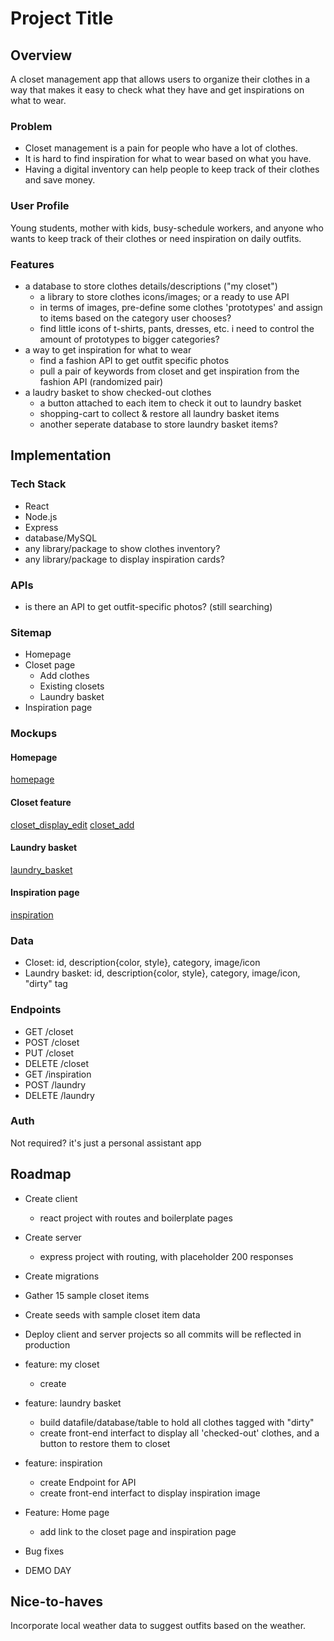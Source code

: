# Project Title

## Overview

A closet management app that allows users to organize their clothes in a way that makes it easy to check what they have and get inspirations on what to wear.

### Problem

- Closet management is a pain for people who have a lot of clothes.
- It is hard to find inspiration for what to wear based on what you have.
- Having a digital inventory can help people to keep track of their clothes and save money.

### User Profile

Young students, mother with kids, busy-schedule workers, and anyone who wants to keep track of their clothes or need inspiration on daily outfits.

### Features
- a database to store clothes details/descriptions ("my closet")
  - a library to store clothes icons/images; or a ready to use API
  - in terms of images, pre-define some clothes 'prototypes' and assign to items based on the category user chooses?
  - find little icons of t-shirts, pants, dresses, etc. i need to control the amount of prototypes to bigger categories?
- a way to get inspiration for what to wear
  - find a fashion API to get outfit specific photos
  - pull a pair of keywords from closet and get inspiration from the fashion API (randomized pair)
- a laudry basket to show checked-out clothes
  - a button attached to each item to check it out to laundry basket
  - shopping-cart to collect & restore all laundry basket items 
  - another seperate database to store laundry basket items?

## Implementation

### Tech Stack

- React
- Node.js
- Express
- database/MySQL
- any library/package to show clothes inventory?
- any library/package to display inspiration cards?

### APIs

- is there an API to get outfit-specific photos? (still searching)

### Sitemap

- Homepage
- Closet page
  - Add clothes
  - Existing closets
  - Laundry basket
- Inspiration page

### Mockups

#### Homepage
[homepage]('./proposal/Home.jpg')

#### Closet feature
[closet_display_edit]('./proposal/Closet_display_edit.jpg')
[closet_add]('./proposal/Closet_newitem.jpg')

#### Laundry basket
[laundry_basket]('./proposal/Laundry.jpg')

#### Inspiration page
[inspiration]('./proposal/Inspiration.jpg')

### Data

- Closet: id, description{color, style}, category, image/icon
- Laundry basket: id, description{color, style}, category, image/icon, "dirty" tag

### Endpoints
- GET /closet
- POST /closet
- PUT /closet
- DELETE /closet
- GET /inspiration
- POST /laundry
- DELETE /laundry

### Auth

Not required? it's just a personal assistant app

## Roadmap
- Create client
    - react project with routes and boilerplate pages

- Create server
    - express project with routing, with placeholder 200 responses

- Create migrations

- Gather 15 sample closet items

- Create seeds with sample closet item data

- Deploy client and server projects so all commits will be reflected in production

- feature: my closet
  - create

- feature: laundry basket
  - build datafile/database/table to hold all clothes tagged with "dirty"
  - create front-end interfact to display all 'checked-out' clothes, and a button to restore them to closet

- feature: inspiration
  - create Endpoint for API 
  - create front-end interfact to display inspiration image

- Feature: Home page
  - add link to the closet page and inspiration page

- Bug fixes

- DEMO DAY

## Nice-to-haves

Incorporate local weather data to suggest outfits based on the weather.
